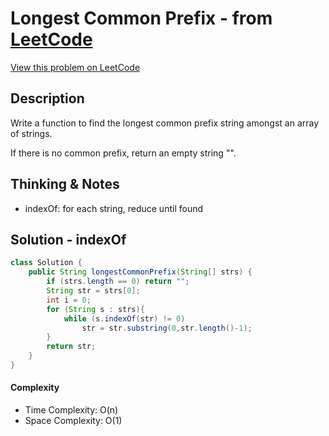 # Longest Common Prefix - from [LeetCode](https://leetcode.com)
[View this problem on LeetCode](https://leetcode.com/problems/longest-common-prefix/)

## Description
Write a function to find the longest common prefix string amongst an array of strings.

If there is no common prefix, return an empty string "".

## Thinking & Notes
* indexOf: for each string, reduce until found

## Solution - indexOf
```java
class Solution {
    public String longestCommonPrefix(String[] strs) {
        if (strs.length == 0) return "";
        String str = strs[0];
        int i = 0;
        for (String s : strs){
            while (s.indexOf(str) != 0)
                str = str.substring(0,str.length()-1);
        }
        return str;
    }
}
```
#### Complexity
* Time Complexity: O(n) 
* Space Complexity: O(1)
